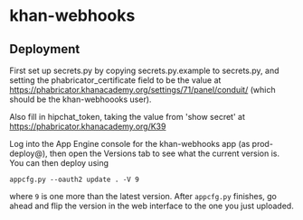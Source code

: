 # khan-webhooks

## Deployment

First set up secrets.py by copying secrets.py.example to secrets.py,
and setting the phabricator_certificate field to be the value at
    https://phabricator.khanacademy.org/settings/71/panel/conduit/
(which should be the khan-webhoooks user).

Also fill in hipchat_token, taking the value from 'show secret' at
    https://phabricator.khanacademy.org/K39

Log into the App Engine console for the khan-webhooks app (as prod-deploy@), then open the Versions tab to see what the current version is. You can then deploy using

```
appcfg.py --oauth2 update . -V 9
```

where `9` is one more than the latest version. After `appcfg.py` finishes, go ahead and flip the version in the web interface to the one you just uploaded.
